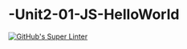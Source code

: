 # -Unit2-01-JS-HelloWorld
[![GitHub's Super Linter](https://github.com/ICS20-Programming-OlantuN/-Unit2-01-JS-HelloWorld/workflows/GitHub's%20Super%20Linter/badge.svg)](https://github.com/ICS20-Programming-OlantuN/-Unit2-01-JS-HelloWorld/actions)
